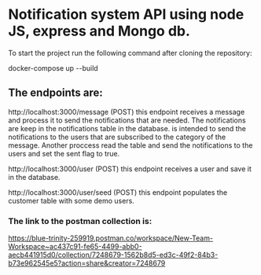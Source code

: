 # Notification system API using node JS, express and Mongo db.


To start the project run the following command after cloning the repository:


docker-compose up --build

## The endpoints are:
http://localhost:3000/message (POST) this endpoint receives a message and process it to send the notifications that are needed.
The notifications are keep in the notifications table in the database.
is intended to send the notifications to the users that are subscribed to the category of the message. Another proccess read the table and send the notifications to the users and set the sent flag to true.

http://localhost:3000/user (POST) this endpoint receives a user and save it in the database.

http://localhost:3000/user/seed (POST) this endpoint populates the customer table with some demo users.

### The link to the postman collection is:
https://blue-trinity-259919.postman.co/workspace/New-Team-Workspace~ac437c91-fe65-4499-abb0-aecb441915d0/collection/7248679-1562b8d5-ed3c-49f2-84b3-b73e962545e5?action=share&creator=7248679


